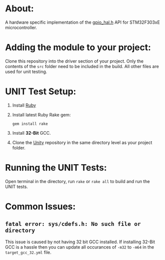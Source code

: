 # About:

A hardware specific implementation of the [gpio_hal.h](https://github.com/Ackleberry/gpio_hal) API for STM32F303xE microcontroller.

# Adding the module to your project:

Clone this repository into the driver section of your project. Only the contents of the `src` folder need to be included in the build. All other files are used for unit testing.

# UNIT Test Setup:

1. Install [Ruby](https://rubyinstaller.org/)

2. Install latest Ruby Rake gem:

    `gem install rake`

3. Install **32-Bit** GCC.

4. Clone the [Unity](https://github.com/ThrowTheSwitch/Unity) repository in the same directory level as your project folder.

# Running the UNIT Tests:

Open terminal in the directory, run `rake` or `rake all` to build and run the UNIT tests.

# Common Issues:

## `fatal error: sys/cdefs.h: No such file or directory`

This issue is caused by not having 32 bit GCC installed. If installing 32-Bit GCC is a hassle then you can update all occurances of `-m32` to `-m64` in the `target_gcc_32.yml` file.


